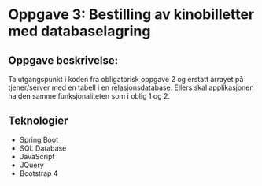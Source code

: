 # Oppgave 3: Bestilling av kinobilletter med databaselagring

## Oppgave beskrivelse:
Ta utgangspunkt i koden fra obligatorisk oppgave 2 og erstatt arrayet på tjener/server med en tabell i en relasjonsdatabase. Ellers skal applikasjonen ha den samme funksjonaliteten som i oblig 1 og 2.

## Teknologier
* Spring Boot
* SQL Database
* JavaScript
* JQuery
* Bootstrap 4

